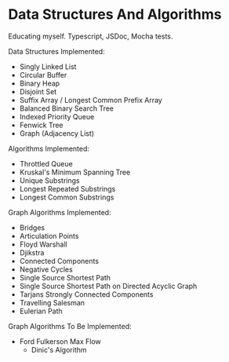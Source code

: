 # Data Structures And Algorithms

Educating myself. Typescript, JSDoc, Mocha tests.


Data Structures Implemented:
* Singly Linked List
* Circular Buffer
* Binary Heap
* Disjoint Set
* Suffix Array / Longest Common Prefix Array
* Balanced Binary Search Tree
* Indexed Priority Queue
* Fenwick Tree
* Graph (Adjacency List)


Algorithms Implemented:
* Throttled Queue
* Kruskal's Minimum Spanning Tree
* Unique Substrings
* Longest Repeated Substrings
* Longest Common Substrings


Graph Algorithms Implemented:
* Bridges
* Articulation Points
* Floyd Warshall
* Djikstra
* Connected Components
* Negative Cycles
* Single Source Shortest Path
* Single Source Shortest Path on Directed Acyclic Graph
* Tarjans Strongly Connected Components
* Travelling Salesman
* Eulerian Path


Graph Algorithms To Be Implemented:
* Ford Fulkerson Max Flow
	* Dinic's Algorithm